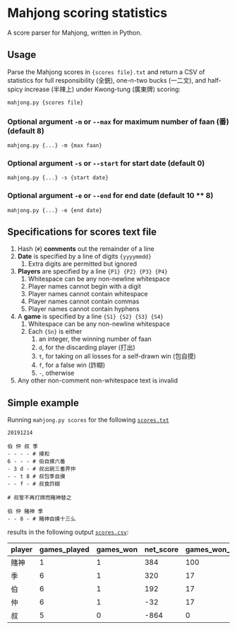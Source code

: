 # Mahjong scoring statistics

A score parser for Mahjong, written in Python.

## Usage

Parse the Mahjong scores in `{scores file}.txt` and return a CSV of statistics
for full responsibility (全銃), one-n-two bucks (一二文), and half-spicy
increase (半辣上) under Kwong-tung (廣東牌) scoring:

    mahjong.py {scores file}

### Optional argument `-m` or `--max` for maximum number of faan (番) (default 8)

    mahjong.py {...} -m {max faan}

### Optional argument `-s` or `--start` for start date (default 0)

    mahjong.py {...} -s {start date}

### Optional argument `-e` or `--end` for end date (default 10 ** 8)

    mahjong.py {...} -e {end date}

## Specifications for scores text file

1. Hash (`#`) **comments** out the remainder of a line
2. **Date** is specified by a line of digits `{yyyymmdd}`
   1. Extra digits are permitted but ignored
3. **Players** are specified by a line `{P1} {P2} {P3} {P4}`
   1. Whitespace can be any non-newline whitespace
   2. Player names cannot begin with a digit
   3. Player names cannot contain whitespace
   4. Player names cannot contain commas
   5. Player names cannot contain hyphens
4. A **game** is specified by a line `{S1} {S2} {S3} {S4}`
   1. Whitespace can be any non-newline whitespace
   2. Each `{Sn}` is either
      1. an integer, the winning number of faan
      2. `d`, for the discarding player (打出)
      3. `t`, for taking on all losses for a self-drawn win (包自摸)
      4. `f`, for a false win (詐糊)
      5. `-`, otherwise
5. Any other non-comment non-whitespace text is invalid

## Simple example

Running `mahjong.py scores` for the following [`scores.txt`](scores.txt)

    20191214
    
    伯 仲 叔 季
    - - - - # 摸和
    6 - - - # 伯自摸六番
    - 3 d - # 叔出銃三番畀仲
    - - t 8 # 叔包季自摸
    - - f - # 叔食詐糊
    
    # 叔誓不再打牌而賭神替之
    
    伯 仲 賭神 季
    - - 8 - # 賭神自摸十三么

results in the following output [`scores.csv`](scores.csv):

| player | games_played | games_won | net_score | games_won_pc | net_score_avg |
| --- | --- | --- | --- | --- | --- |
| 賭神 | 1 | 1 | 384 | 100 | 384.0 |
| 季 | 6 | 1 | 320 | 17 | 53.3 |
| 伯 | 6 | 1 | 192 | 17 | 32.0 |
| 仲 | 6 | 1 | -32 | 17 | -5.3 |
| 叔 | 5 | 0 | -864 | 0 | -172.8 |